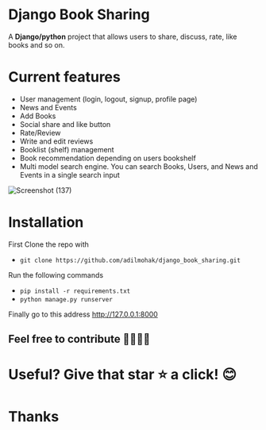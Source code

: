 # Django Book Sharing

A **Django/python** project that allows users to share, discuss, rate, like books and so on.

# Current features

- User management (login, logout, signup, profile page)
- News and Events
- Add Books
- Social share and like button
- Rate/Review
- Write and edit reviews
- Booklist (shelf) management
- Book recommendation depending on users bookshelf
- Multi model search engine. You can search Books, Users, and News and Events in a single search input



![Screenshot (137)](https://user-images.githubusercontent.com/60693922/112548449-4e83ba80-8dcd-11eb-9807-2da98b29836d.png)

# Installation

First Clone the repo with

- `git clone https://github.com/adilmohak/django_book_sharing.git`

Run the following commands

- `pip install -r requirements.txt`
- `python manage.py runserver`

Finally go to this address http://127.0.0.1:8000

## Feel free to contribute 👨‍💻👨‍💻

# Useful? Give that star ⭐️ a click! 😊
# Thanks
